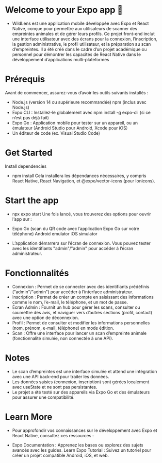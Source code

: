 # Welcome to your Expo app 👋
* WildLens est une application mobile développée avec Expo et React Native, conçue pour permettre aux utilisateurs de scanner des empreintes animales et de gérer leurs profils. Ce projet front-end inclut une interface utilisateur avec des écrans pour la connexion, l’inscription, la gestion administrative, le profil utilisateur, et la préparation au scan d’empreintes. Il a été créé dans le cadre d’un projet académique ou personnel pour démontrer les capacités de React Native dans le développement d’applications multi-plateformes




# Prérequis
Avant de commencer, assurez-vous d’avoir les outils suivants installés :

* Node.js (version 14 ou supérieure recommandée)
npm (inclus avec Node.js)
* Expo CLI : Installez-le globalement avec npm install -g expo-cli (si ce n’est pas déjà fait)
* Expo Go : Application mobile pour tester sur un appareil, ou un émulateur (Android Studio pour Android, Xcode pour iOS)
* Un éditeur de code (ex. Visual Studio Code)

# Get Started

Install dependencies

* npm install
Cela installera les dépendances nécessaires, y compris React Native, React Navigation, et @expo/vector-icons (pour Ionicons).


# Start the app

* npx expo start
Une fois lancé, vous trouverez des options pour ouvrir l’app sur :

* Expo Go (scan du QR code avec l’application Expo Go sur votre téléphone)
Android emulator
iOS simulator
* L’application démarrera sur l’écran de connexion. Vous pouvez tester avec les identifiants "admin"/"admin" pour accéder à l’écran administrateur.

# Fonctionnalités
 * Connexion : Permet de se connecter avec des identifiants prédéfinis ("admin"/"admin") pour accéder à l’interface administrateur.
 * Inscription : Permet de créer un compte en saisissant des informations comme le nom, l’e-mail, le téléphone, et un mot de passe.
* Écran Admin : Fournit un hub pour gérer les scans, consulter ou soumettre des avis, et naviguer vers d’autres sections (profil, contact) avec une option de déconnexion.
 * Profil : Permet de consulter et modifier les informations personnelles (nom, prénom, e-mail, téléphone) en mode édition.
* Scan : Offre une interface pour lancer un scan d’empreinte animale (fonctionnalité simulée, non connectée à une API).



# Notes
* Le scan d’empreintes est une interface simulée et attend une intégration avec une API back-end pour traiter les données.
* Les données saisies (connexion, inscription) sont gérées localement avec useState et ne sont pas persistantes.
* Le projet a été testé sur des appareils via Expo Go et des émulateurs pour assurer une compatibilité.


# Learn More
* Pour approfondir vos connaissances sur le développement avec Expo et React Native, consultez ces ressources :

* Expo Documentation : Apprenez les bases ou explorez des sujets avancés avec les guides.
Learn Expo Tutorial : Suivez un tutoriel pour créer un projet compatible Android, iOS, et web.
